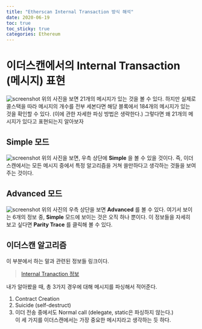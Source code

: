 ```yaml
---
title: "Etherscan Internal Transaction 방식 해석"
date: 2020-06-19
toc: true
toc_sticky: true
categories: Ethereum
---
```


# 이더스캔에서의 Internal Transaction (메시지) 표현
![screenshot](https://ifh.cc/g/OGMUAb.jpg)
 위의 사진을 보면 21개의 메시지가 있는 것을 볼 수 있다. 하지만 실제로 콜스택을 따라 메시지의 개수를 전부 세본다면 해당 블록에서
 184개의 메시지가 있는 것을 확인할 수 있다. (이에 관한 자세한 파싱 방법은 생략한다.)
 그렇다면 왜 21개의 메시지가 있다고 표현되는지 알아보자
 
## Simple 모드
![screenshot](https://ifh.cc/g/VMqOBW.png)
 위의 사진을 보면, 우측 상단에 __Simple__ 을 볼 수 있을 것이다. 즉, 이더스캔에서는 모든 메시지 중에서 특정 알고리즘을 거쳐 쓸만하다고
 생각하는 것들을 보여주는 것이다.

## Advanced 모드
![screenshot](https://ifh.cc/g/oUz4jG.jpg)
 위의 사진의 우측 상단을 보면 __Advanced__ 를 볼 수 있다. 여기서 보이는 6개의 정보 중, __Simple__ 모드에 보이는 것은 오직 하나 뿐이다.
 이 정보들을 자세히 보고 싶다면 __Parity Trace__ 를 클릭해 볼 수 있다.
 
## 이더스캔 알고리즘
 이 부분에서 하는 말과 관련된 정보들 링크이다.    
> [Internal Tranaction 정보](https://taeyonghwang.github.io/ethereum/ethereum-internal-tx/)

 내가 알아봤을 때, 총 3가지 경우에 대해 메시지를 파싱해서 적어준다.
 1. Contract Creation 
 2. Suicide (self-destruct)
 3. 이더 전송 중에서도 Normal call (delegate, static은 파싱하지 않는다.)   
 이 세 가지를 이더스캔에서는 가장 중요한 메시지라고 생각하는 듯 하다.